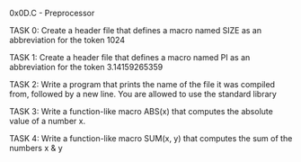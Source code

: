 0x0D.C - Preprocessor

TASK 0: Create a header file that defines a macro named SIZE as an abbreviation for the token 1024

TASK 1: Create a header file that defines a macro named PI as an abbreviation for the token 3.14159265359

TASK 2: Write a program that prints the name of the file it was compiled from, followed by a new line.
	You are allowed to use the standard library

TASK 3: Write a function-like macro ABS(x) that computes the absolute value of a number x.

TASK 4: Write a function-like macro SUM(x, y) that computes the sum of the numbers x & y
